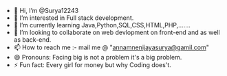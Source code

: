 - 👋 Hi, I’m @Surya12243
- 👀 I’m interested in Full stack development.
- 🌱 I’m currently learning Java,Python,SQL,CSS,HTML,PHP,.......
- 💞️ I’m looking to collaborate on web devlopment on front-end and as well as back-end.
- 📫 How to reach me :- mail me @ "annamnenijayasurya@gamil.com"
- 😄 Pronouns: Facing big is not a problem it's a big problem.
- ⚡ Fun fact: Every girl for money but why Coding does't.

<!---
Surya12243/Surya12243 is a ✨ special ✨ repository because its `README.md` appears on your GitHub profile.
You can click the Preview link to take a look at your changes.
--->
